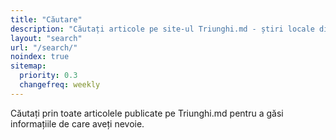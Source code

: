 ```yaml
---
title: "Căutare"
description: "Căutați articole pe site-ul Triunghi.md - știri locale din Ungheni, analize și reportaje."
layout: "search"
url: "/search/"
noindex: true
sitemap:
  priority: 0.3
  changefreq: weekly
---
```


Căutați prin toate articolele publicate pe Triunghi.md pentru a găsi informațiile de care aveți nevoie.